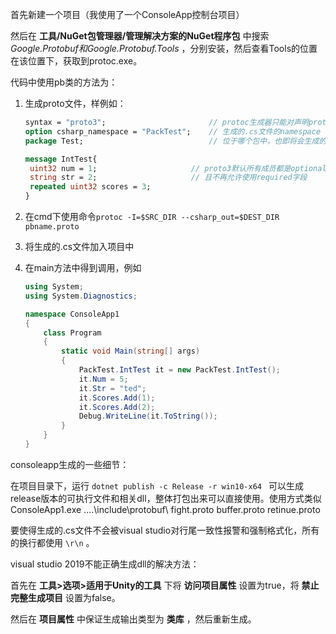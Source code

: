 首先新建一个项目（我使用了一个ConsoleApp控制台项目）

然后在 **工具/NuGet包管理器/管理解决方案的NuGet程序包** 中搜索 *Google.Protobuf和Google.Protobuf.Tools* ，分别安装，然后查看Tools的位置在该位置下，获取到protoc.exe。

代码中使用pb类的方法为：

1. 生成proto文件，样例如：

   ```protobuf
   syntax = "proto3";						// protoc生成器只能对声明proto3的proto文件解析
   option csharp_namespace = "PackTest";	// 生成的.cs文件的namespace
   package Test;							// 位于哪个包中，也即将会生成的.cs文件名称
   
   message IntTest{
   	uint32 num = 1;						// proto3默认所有成员都是optional属性
   	string str = 2;						// 且不再允许使用required字段
   	repeated uint32 scores = 3;
   }
   ```

2. 在cmd下使用命令`protoc -I=$SRC_DIR --csharp_out=$DEST_DIR pbname.proto ` 

3. 将生成的.cs文件加入项目中

4. 在main方法中得到调用，例如

   ```c#
   using System;
   using System.Diagnostics;
   
   namespace ConsoleApp1
   {
       class Program
       {
           static void Main(string[] args)
           {
               PackTest.IntTest it = new PackTest.IntTest();
               it.Num = 5;
               it.Str = "ted";
               it.Scores.Add(1);
               it.Scores.Add(2);
               Debug.WriteLine(it.ToString());
           }
       }
   }
   
   ```







consoleapp生成的一些细节：

在项目目录下，运行 `dotnet publish -c Release -r win10-x64 ` 可以生成release版本的可执行文件和相关dll，整体打包出来可以直接使用。使用方式类似ConsoleApp1.exe ..\..\include\protobuf\ fight.proto buffer.proto retinue.proto

要使得生成的.cs文件不会被visual studio对行尾一致性报警和强制格式化，所有的换行都使用 `\r\n` 。

visual studio 2019不能正确生成dll的解决方法：

首先在 **工具>选项>适用于Unity的工具** 下将 **访问项目属性** 设置为true，将 **禁止完整生成项目** 设置为false。

然后在 **项目属性** 中保证生成输出类型为 **类库** ，然后重新生成。